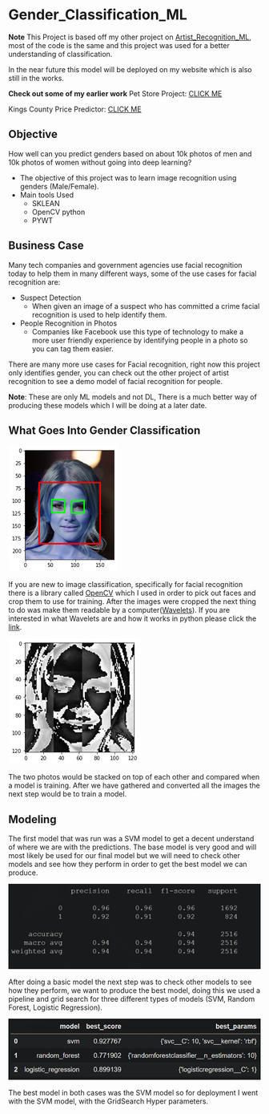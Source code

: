 
# Gender_Classification_ML

**Note**
This Project is based off my other project on [Artist_Recognition_ML](https://github.com/DavidKentShirley/Artist_Recognition_ML), most of the code is the same and this project was used for a better understanding of classification. 

In the near future this model will be deployed on my website which is also still in the works.

**Check out some of my earlier work** 
Pet Store Project: [CLICK ME](https://github.com/DavidKentShirley/Pet_Store_Location_Analysis) 

Kings County Price Predictor: [CLICK ME](https://github.com/DavidKentShirley/Kings_County_Price_Pedictor)


## Objective

How well can you predict genders based on about 10k photos of men and 10k photos of women without going into deep learning?

* The objective of this project was to learn image recognition using genders (Male/Female).
* Main tools Used
  * SKLEAN 
  * OpenCV python
  * PYWT

## Business Case

Many tech companies and government agencies use facial recognition today to help them in many different ways, some of the use cases for facial recognition are: 

* Suspect Detection
  * When given an image of a suspect who has committed a crime facial recognition is used to help identify them.
* People Recognition in Photos
  * Companies like Facebook use this type of technology to make a more user friendly experience by identifying people in a photo so you can tag them easier.

There are many more use cases for Facial recognition, right now this project only identifies gender, you can check out the other project of artist recognition to see a demo model of facial recognition for people. 

**Note**: These are only ML models and not DL, There is a much better way of producing these models which I will be doing at a later date.



## What Goes Into Gender Classification

![](https://github.com/DavidKentShirley/Gender_Classification_ML/blob/main/Presentation%20Photos/photo3.png?raw=true)

If you are new to image classification, specifically for facial recognition there is a library called [OpenCV](https://opencv.org/) which I used in order to pick out faces and crop them to use for training. After the images were cropped the next thing to do was make them readable by a computer([Wavelets](https://pywavelets.readthedocs.io/en/latest/)). If you are interested in what Wavelets are and how it works in python please click the [link](https://pywavelets.readthedocs.io/en/latest/).

![](https://github.com/DavidKentShirley/Gender_Classification_ML/blob/main/Presentation%20Photos/photo5.png?raw=true)

The two photos would be stacked on top of each other and compared when a model is training. After we have gathered and converted all the images the next step would be to train a model.



## Modeling

The first model that was run was a SVM model to get a decent understand of where we are with the predictions. The base model is very good and will most likely be used for our final model but we will need to check other models and see how they perform in order to get the best model we can produce. 



<img src="https://github.com/DavidKentShirley/Gender_Classification_ML/blob/main/Presentation%20Photos/model%201%20results.png?raw=true" style="zoom: 67%;" />



After doing a basic model the next step was to check other models to see how they perform, we want to produce the best model, doing this we used a pipeline and grid search for three different types of models (SVM, Random Forest, Logistic Regression).



<img src="https://github.com/DavidKentShirley/Gender_Classification_ML/blob/main/Presentation%20Photos/grid%20search.png?raw=true" style="zoom:67%;" />

The best model in both cases was the SVM model so for deployment I went with the SVM model, with the GridSearch Hyper parameters. 

